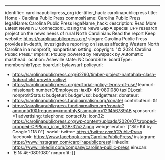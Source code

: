 ---
identifier: carolinapublicpress_org
identifier_hack: carolinapublicpress
title: Home - Carolina Public Press
commonName: Carolina Public Press
legalName: Carolina Public Press
legalName_hack:
description: Read More Latest News NC Connection:Closing the News Gap A special CPP
  research project on the news needs of rural North Carolinians Read the report Keep
website: https://carolinapublicpress.org/
slogan: Carolina Public Press provides in-depth, investigative reporting on issues
  affecting Western North Carolina in a nonprofit, nonpartisan setting.
copyright: "© 2024 Carolina Public Press."
imprint: Proudly powered by Newspack by Automattic
masthead:
location: Asheville
state: NC
boardSize:
boardType:
membershipType:
boardurl:
bylawsurl:
policyurl:
- https://carolinapublicpress.org/62760/timber-project-nantahala-clash-federal-old-growth-policy/
- https://carolinapublicpress.org/editorial-policy-terms-of-use/
teamurl:
missionurl:
numberOfEmployees:
taxID: 46-0801080
taxIDLocal:
nonprofitStatus:
budgeturl:
budgetUsd:
budgetYear:
donateurl:
- https://carolinapublicpress.fundjournalism.org/donate/
contributeurl: &1
- https://carolinapublicpress.fundjournalism.org/donate?amount=10&frequency=monthly&campaign=123456789AB
sponsorurl: *1
advertising:
telephone:
contactUs:
icon32: https://carolinapublicpress.org/wp-content/uploads/2020/07/cropped-cropped-CPPlogo_icon_RGB-32x32.png
webgenerator: '["Site Kit by Google 1.118.0"]'
social:
  twitter: https://twitter.com/CPublicPress
  facebook: https://www.facebook.com/CarolinaPublicPress/
  instagram: https://www.instagram.com/carolinapublicpress/
  linkedin: https://www.linkedin.com/company/carolina-public-press
einscan:
- 'EIN: 46-0801080'
nonprofit: []
